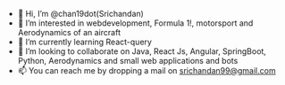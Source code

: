 - 👋 Hi, I’m @chan19dot(Srichandan)
- 👀 I’m interested in webdevelopment, Formula 1!, motorsport and Aerodynamics of an aircraft
- 🌱 I’m currently learning React-query 
- 💞️ I’m looking to collaborate on Java, React Js, Angular, SpringBoot, Python, Aerodynamics and small web applications and bots 
- 📫 You can reach me by dropping a mail on srichandan99@gmail.com

<!---
chan19dot/chan19dot is a ✨ special ✨ repository because its `README.md` (this file) appears on your GitHub profile.
You can click the Preview link to take a look at your changes.
--->
